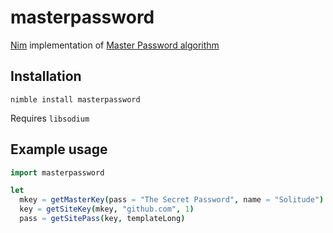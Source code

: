 # masterpassword

[Nim](https://nim-lang.org) implementation of [Master Password algorithm](https://masterpassword.app/masterpassword-algorithm.pdf)

## Installation

`nimble install masterpassword`

Requires `libsodium`

## Example usage

```nim
import masterpassword

let
  mkey = getMasterKey(pass = "The Secret Password", name = "Solitude")
  key = getSiteKey(mkey, "github.com", 1)
  pass = getSitePass(key, templateLong)
```
